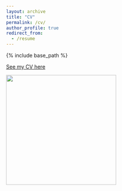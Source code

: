 ```yaml
---
layout: archive
title: "CV"
permalink: /cv/
author_profile: true
redirect_from:
  - /resume
---
```


{% include base_path %}

[See my CV here](https://gaiaghirardi.github.io/files/CV_Gaia.pdf) 


<img src="http://gaiaghirardi.github.io/images/off.jpeg" width="300" />

